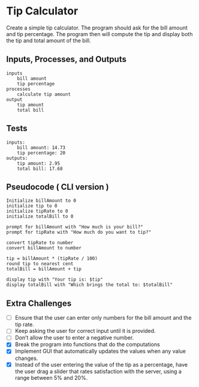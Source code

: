 # Tip Calculator

Create a simple tip calculator. The program should ask for the bill amount and
tip percentage. The program then will compute the tip and display both the tip
and total amount of the bill.

## Inputs, Processes, and Outputs
```text
inputs
    bill amount
    tip percentage  
processes
    calculate tip amount  
output
    tip amount
    total bill  
```

## Tests

```text
inputs:
    bill amount: 14.73
    tip percentage: 20
outputs:
    tip amount: 2.95
    total bill: 17.68
```

## Pseudocode ( CLI version )

``` text
Initialize billAmount to 0
initialize tip to 0
initialize tipRate to 0
initialize totalBill to 0

prompt for billAmount with "How much is your bill?"
prompt for tipRate with "How much do you want to tip?"

convert tipRate to number
convert billAmount to number

tip = billAmount * (tipRate / 100)
round tip to nearest cent
totalBill = billAmount + tip

display tip with "Your tip is: $tip"
display totalBill with "Which brings the total to: $totalBill"
```


## Extra Challenges
- [ ] Ensure that the user can enter only numbers for the bill amount and the tip rate.
- [ ] Keep asking the user for correct input until it is provided.
- [ ] Don’t allow the user to enter a negative number.
- [x] Break the program into functions that do the computations
- [x] Implement GUI that automatically updates the values when any value changes.
- [x] Instead of the user entering the value of the tip as a percentage, have the user drag a slider that rates satisfaction with the server, using a range between 5% and 20%.